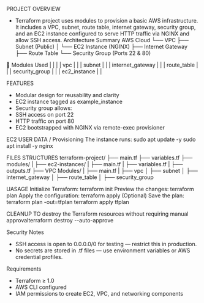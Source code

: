 PROJECT OVERVIEW
- Terraform project uses modules to provision a basic AWS infrastructure. It includes a VPC, subnet, route table, internet gateway, security group, and an EC2 instance configured to serve HTTP traffic via NGINX and allow SSH access.
Architecture Summary
AWS Cloud
└── VPC
    ├── Subnet (Public)
    │   └── EC2 Instance (NGINX)
    ├── Internet Gateway
    ├── Route Table
    └── Security Group (Ports 22 & 80)

🔧 Modules Used
|  |  | 
| vpc |  | 
| subnet |  | 
| internet_gateway |  | 
| route_table |  | 
| security_group |  | 
| ec2_instance |  | 

FEATURES
- Modular design for reusability and clarity
- EC2 instance tagged as example_instance
- Security group allows:
- SSH access on port 22
- HTTP traffic on port 80
- EC2 bootstrapped with NGINX via remote-exec provisioner

EC2 USER DATA / Provisioning
The instance runs:
sudo apt update -y
sudo apt install -y nginx


FILES STRUCTURES
terraform-project/
├── main.tf
├── variables.tf
├── modules/
|   ├── ec2-instances/
    |   ├── main.tf
    |   ├── variables.tf
    |   ├── outputs.tf
    ├── VPC Modules/
    |   ├── main.tf
        |   ├── vpc
        │   ├── subnet
        │   ├── internet_gateway
        │   ├── route_table
        │   ├── security_group

UASAGE
Initialize Terraform: terraform init
Preview the changes: terraform plan
Apply the configuration: terraform apply
(Optional) Save the plan: terraform plan -out=tfplan terraform apply tfplan

CLEANUP
TO destroy the Terraform resources without requiring manual approvalterraform destroy --auto-approve

Security Notes
- SSH access is open to 0.0.0.0/0 for testing — restrict this in production.
- No secrets are stored in .tf files — use environment variables or AWS credential profiles.
  
Requirements
- Terraform ≥ 1.0
- AWS CLI configured
- IAM permissions to create EC2, VPC, and networking components
